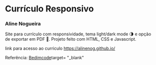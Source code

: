 # Currículo Responsivo
### Aline Nogueira
Site para currículo com responsividade, tema light/dark mode 🌗 e opção de exportar em PDF 📄. Projeto feito com HTML, CSS e Javascript. 

link para acesso ao curriculo
https://alinenog.github.io/

Referência: [Bedimcode](https://www.youtube.com/c/Bedimcode)target= "_blank"
